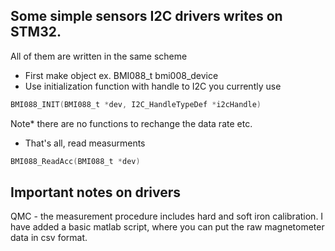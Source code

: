 ## Some simple sensors I2C drivers writes on STM32. 
All of them are written in the same scheme 
- First make object ex. BMI088_t bmi008_device  
- Use initialization function with handle to I2C you currently use  
``` c
BMI088_INIT(BMI088_t *dev, I2C_HandleTypeDef *i2cHandle)
```
Note* there are no functions to rechange the data rate etc. 

- That's all, read measurments 
``` c
BMI088_ReadAcc(BMI088_t *dev)
```

## Important notes on drivers 
QMC - the measurement procedure includes hard and soft iron calibration. 
I have added a basic matlab script, where you can put the raw magnetometer data in csv format. 
